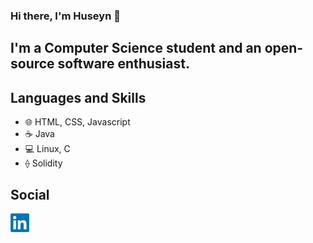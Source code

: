 ### Hi there, I'm Huseyn 👋

## I'm a Computer Science student and an open-source software enthusiast.

## Languages and Skills
- 🌐 HTML, CSS, Javascript
- ☕ Java
- 💻 Linux, C
- ⟠ Solidity

## Social
[<img alt="LinkedIn" width="30px" src="./img/linkedin.png" />](https://linkedin.com/in/huseyn-akhundov/)
